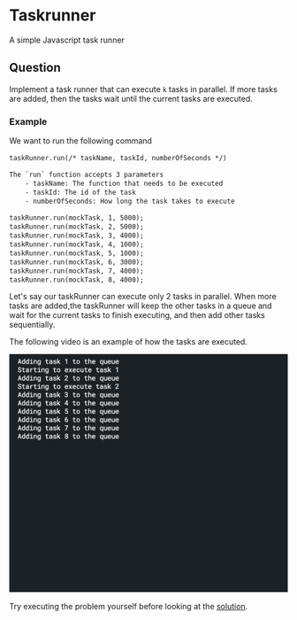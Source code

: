 # Taskrunner
A simple Javascript task runner


## Question

Implement a task runner that can execute `k` tasks in parallel. If more tasks are added, then the tasks wait until the current tasks are executed.


### Example

We want to run the following command

```
taskRunner.run(/* taskName, taskId, numberOfSeconds */)
```

```
The `run` function accepts 3 parameters
    - taskName: The function that needs to be executed
    - taskId: The id of the task
    - numberOfSeconds: How long the task takes to execute 
```

```
taskRunner.run(mockTask, 1, 5000);
taskRunner.run(mockTask, 2, 5000);
taskRunner.run(mockTask, 3, 4000);
taskRunner.run(mockTask, 4, 1000);
taskRunner.run(mockTask, 5, 1000);
taskRunner.run(mockTask, 6, 3000);
taskRunner.run(mockTask, 7, 4000);
taskRunner.run(mockTask, 8, 4000);
```

Let's say our taskRunner can execute only 2 tasks in parallel. When more tasks are added,the taskRunner will keep the other tasks in a queue and wait for the current tasks to finish executing, and then add other tasks sequentially.

The following video is an example of how the tasks are executed.

![Video of task runner result](https://github.com/reddypooja/taskrunner/blob/master/taskRunnerGif1.gif)

Try executing the problem yourself before looking at the [solution](https://github.com/reddypooja/taskrunner/blob/master/solution/TaskRunner.js).
